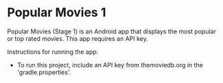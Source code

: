 # Popular Movies 1

Popular Movies (Stage 1) is an Android app that displays the most popular or top rated movies. This app requires an API key.

Instructions for running the app:
- To run this project, include an API key from themoviedb.org in the 'gradle.properties'.

  
